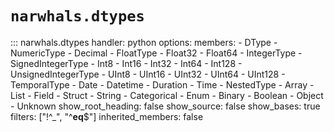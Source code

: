 # `narwhals.dtypes`

::: narwhals.dtypes
    handler: python
    options:
      members:
        - DType
        - NumericType
        - Decimal
        - FloatType
        - Float32
        - Float64
        - IntegerType
        - SignedIntegerType
        - Int8
        - Int16
        - Int32
        - Int64
        - Int128
        - UnsignedIntegerType
        - UInt8
        - UInt16
        - UInt32
        - UInt64
        - UInt128
        - TemporalType
        - Date
        - Datetime
        - Duration
        - Time
        - NestedType
        - Array
        - List
        - Field
        - Struct
        - String
        - Categorical
        - Enum
        - Binary
        - Boolean
        - Object
        - Unknown
      show_root_heading: false
      show_source: false
      show_bases: true
      filters: ["!^_", "^__eq__$"]
      inherited_members: false
